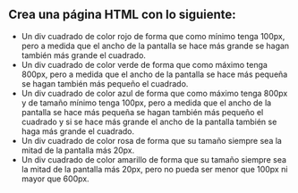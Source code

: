 ## Crea una página HTML con lo siguiente:
- Un div cuadrado de color rojo de forma que como mínimo tenga 100px, pero a medida que el ancho de la pantalla se hace más grande se hagan también más grande el cuadrado.
- Un div cuadrado de color verde de forma que como máximo tenga 800px, pero a medida que el ancho de la pantalla se hace más pequeña se hagan también más pequeño el cuadrado.
- Un div cuadrado de color azul de forma que como máximo tenga 800px y de tamaño mínimo tenga 100px, pero a medida que el ancho de la pantalla se hace más pequeña se hagan también más pequeño el cuadrado y si se hace más grande el ancho de la pantalla también se haga más grande el cuadrado.
- Un div cuadrado de color rosa de forma que su tamaño siempre sea la mitad de la pantalla más 20px.
- Un div cuadrado de color amarillo de forma que su tamaño siempre sea la mitad de la pantalla más 20px, pero no pueda ser menor que 100px ni mayor que 600px.